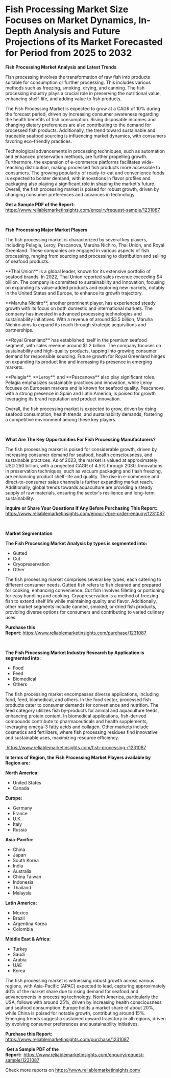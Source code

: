 <p><h1>Fish Processing Market Size Focuses on Market Dynamics, In-Depth Analysis and Future Projections of its Market Forecasted for Period from 2025 to 2032</h1></p><p><strong>Fish Processing Market Analysis and Latest Trends</strong></p>
<p><p>Fish processing involves the transformation of raw fish into products suitable for consumption or further processing. This includes various methods such as freezing, smoking, drying, and canning. The fish processing industry plays a crucial role in preserving the nutritional value, enhancing shelf-life, and adding value to fish products.</p><p>The Fish Processing Market is expected to grow at a CAGR of 10% during the forecast period, driven by increasing consumer awareness regarding the health benefits of fish consumption. Rising disposable incomes and changing dietary preferences are also contributing to the demand for processed fish products. Additionally, the trend toward sustainable and traceable seafood sourcing is influencing market dynamics, with consumers favoring eco-friendly practices. </p><p>Technological advancements in processing techniques, such as automation and enhanced preservation methods, are further propelling growth. Furthermore, the expansion of e-commerce platforms facilitates wide-reaching distribution, making processed fish products more accessible to consumers. The growing popularity of ready-to-eat and convenience foods is expected to bolster demand, with innovations in flavor profiles and packaging also playing a significant role in shaping the market's future. Overall, the fish processing market is poised for robust growth, driven by changing consumer preferences and advances in technology.</p></p>
<p><strong>Get a Sample PDF of the Report:&nbsp;</strong> <a href="https://www.reliablemarketinsights.com/enquiry/request-sample/1231087?utm_campaign=2204&utm_medium=2&utm_source=Github&utm_content=ia&utm_term=07042025&utm_id=fish-processing">https://www.reliablemarketinsights.com/enquiry/request-sample/1231087</a></p>
<p>&nbsp;</p>
<p><strong>Fish Processing Major Market Players</strong></p>
<p><p>The fish processing market is characterized by several key players, including Pelagia, Leroy, Pescanova, Maruha Nichiro, Thai Union, and Royal Greenland. These companies are engaged in various aspects of fish processing, ranging from sourcing and processing to distribution and selling of seafood products.</p><p>**Thai Union** is a global leader, known for its extensive portfolio of seafood brands. In 2022, Thai Union reported sales revenue exceeding $4 billion. The company is committed to sustainability and innovation, focusing on expanding its value-added products and exploring new markets, notably in the United States and Europe, to enhance its growth trajectory.</p><p>**Maruha Nichiro**, another prominent player, has experienced steady growth with its focus on both domestic and international markets. The company has invested in advanced processing technologies and sustainability initiatives. With a revenue of around $3.5 billion, Maruha Nichiro aims to expand its reach through strategic acquisitions and partnerships.</p><p>**Royal Greenland** has established itself in the premium seafood segment, with sales revenue around $1.2 billion. The company focuses on sustainability and high-quality products, tapping into growing consumer demand for responsible sourcing. Future growth for Royal Greenland hinges on expanding its product line and increasing its presence in emerging markets.</p><p>**Pelagia**, **Leroy**, and **Pescanova** also play significant roles. Pelagia emphasizes sustainable practices and innovation, while Leroy focuses on European markets and is known for seafood quality. Pescanova, with a strong presence in Spain and Latin America, is poised for growth leveraging its brand reputation and product innovation.</p><p>Overall, the fish processing market is expected to grow, driven by rising seafood consumption, health trends, and sustainability demands, fostering a competitive environment among these key players.</p></p>
<p>&nbsp;</p>
<p><strong>What Are The Key Opportunities For Fish Processing Manufacturers?</strong></p>
<p><p>The fish processing market is poised for considerable growth, driven by increasing consumer demand for seafood, health consciousness, and sustainable practices. As of 2023, the market is valued at approximately USD 250 billion, with a projected CAGR of 4.5% through 2030. Innovations in preservation techniques, such as vacuum packaging and flash freezing, are enhancing product shelf-life and quality. The rise in e-commerce and direct-to-consumer sales channels is further expanding market reach. Additionally, global trends towards aquaculture are providing a steady supply of raw materials, ensuring the sector's resilience and long-term sustainability.</p></p>
<p><strong>Inquire or Share Your Questions If Any Before Purchasing This Report:</strong> <a href="https://www.reliablemarketinsights.com/enquiry/pre-order-enquiry/1231087?utm_campaign=2204&utm_medium=2&utm_source=Github&utm_content=ia&utm_term=07042025&utm_id=fish-processing">https://www.reliablemarketinsights.com/enquiry/pre-order-enquiry/1231087</a></p>
<p>&nbsp;</p>
<p><strong>Market Segmentation</strong></p>
<p><strong>The Fish Processing Market Analysis by types is segmented into:</strong></p>
<p><ul><li>Gutted</li><li>Cut</li><li>Cryopreservation</li><li>Other</li></ul></p>
<p><p>The fish processing market comprises several key types, each catering to different consumer needs. Gutted fish refers to fish cleaned and prepared for cooking, enhancing convenience. Cut fish involves filleting or portioning for easy handling and cooking. Cryopreservation is a method of freezing fish to extend shelf life while maintaining quality and flavor. Additionally, other market segments include canned, smoked, or dried fish products, providing diverse options for consumers and contributing to varied culinary uses.</p></p>
<p><strong>Purchase this Report:&nbsp;</strong><a href="https://www.reliablemarketinsights.com/purchase/1231087?utm_campaign=2204&utm_medium=2&utm_source=Github&utm_content=ia&utm_term=07042025&utm_id=fish-processing">https://www.reliablemarketinsights.com/purchase/1231087</a></p>
<p>&nbsp;</p>
<p><strong>The Fish Processing Market Industry Research by Application is segmented into:</strong></p>
<p><ul><li>Food</li><li>Feed</li><li>Biomedical</li><li>Others</li></ul></p>
<p><p>The fish processing market encompasses diverse applications, including food, feed, biomedical, and others. In the food sector, processed fish products cater to consumer demands for convenience and nutrition. The feed category utilizes fish by-products for animal and aquaculture feeds, enhancing protein content. In biomedical applications, fish-derived compounds contribute to pharmaceuticals and health supplements, leveraging omega-3 fatty acids and collagen. Other markets include cosmetics and fertilizers, where fish processing residues find innovative and sustainable uses, maximizing resource efficiency.</p></p>
<p><a href="https://www.reliablemarketinsights.com/fish-processing-r1231087?utm_campaign=2204&utm_medium=2&utm_source=Github&utm_content=ia&utm_term=07042025&utm_id=fish-processing">&nbsp;https://www.reliablemarketinsights.com/fish-processing-r1231087</a></p>
<p><strong>In terms of Region, the Fish Processing Market Players available by Region are:</strong></p>
<p>
    <p> <strong> North America: </strong>
        <ul>
            <li>United States</li>
            <li>Canada</li>
        </ul>
        </p> 
    <p> <strong> Europe: </strong>
        <ul>
            <li>Germany</li>
            <li>France</li>
            <li>U.K.</li>
            <li>Italy</li>
            <li>Russia</li>
        </ul>
        </p> 
    <p> <strong> Asia-Pacific: </strong>
        <ul>
            <li>China</li>
            <li>Japan</li>
            <li>South Korea</li>
            <li>India</li>
            <li>Australia</li>
            <li>China Taiwan</li>
            <li>Indonesia</li>
            <li>Thailand</li>
            <li>Malaysia</li>
        </ul>
        </p> 
    <p> <strong> Latin America: </strong>
        <ul>
            <li>Mexico</li>
            <li>Brazil</li>
            <li>Argentina Korea</li>
            <li>Colombia</li>
        </ul>
        </p> 
    <p> <strong> Middle East & Africa: </strong>
        <ul>
            <li>Turkey</li>
            <li>Saudi</li>
            <li>Arabia</li>
            <li>UAE</li>
            <li>Korea</li>
        </ul>
    </p>
    </p>
<p><p>The fish processing market is witnessing robust growth across various regions, with Asia-Pacific (APAC) expected to lead, capturing approximately 40% of the market share due to rising demand for seafood and advancements in processing technology. North America, particularly the USA, follows with around 25%, driven by increasing health consciousness and seafood consumption. Europe holds a market share of about 20%, while China is poised for notable growth, contributing around 15%. Emerging trends suggest a sustained upward trajectory in all regions, driven by evolving consumer preferences and sustainability initiatives.</p></p>
<p><strong>Purchase this Report: </strong><a href="https://www.reliablemarketinsights.com/purchase/1231087?utm_campaign=2204&utm_medium=2&utm_source=Github&utm_content=ia&utm_term=07042025&utm_id=fish-processing">https://www.reliablemarketinsights.com/purchase/1231087</a></p>
<p>&nbsp;<strong>Get a Sample PDF of the Report:&nbsp;&nbsp;</strong><a href="https://www.reliablemarketinsights.com/enquiry/request-sample/1231087?utm_campaign=2204&utm_medium=2&utm_source=Github&utm_content=ia&utm_term=07042025&utm_id=fish-processing">https://www.reliablemarketinsights.com/enquiry/request-sample/1231087</a></p>
<p><strong></strong></p>
<p>Check more reports on <a href="https://www.reliablemarketinsights.com/?utm_campaign=2204&utm_medium=2&utm_source=Github&utm_content=ia&utm_term=07042025&utm_id=fish-processing">https://www.reliablemarketinsights.com/</a></p>